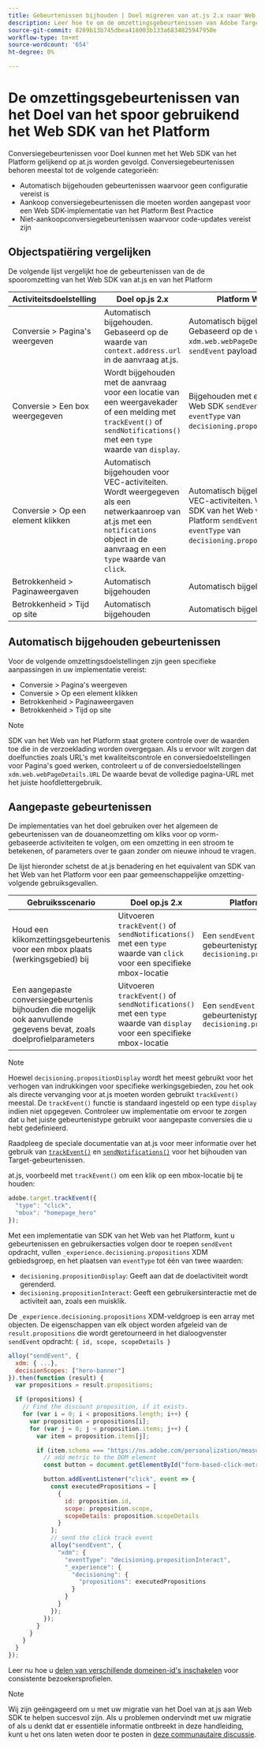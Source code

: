 ```yaml
---
title: Gebeurtenissen bijhouden | Doel migreren van at.js 2.x naar Web SDK
description: Leer hoe te om de omzettingsgebeurtenissen van Adobe Target te volgen gebruikend het Web SDK van het Experience Platform.
source-git-commit: 8209b13b745dbea418003b133a6834825947950e
workflow-type: tm+mt
source-wordcount: '654'
ht-degree: 0%

---
```



# De omzettingsgebeurtenissen van het Doel van het spoor gebruikend het Web SDK van het Platform

Conversiegebeurtenissen voor Doel kunnen met het Web SDK van het Platform gelijkend op at.js worden gevolgd. Conversiegebeurtenissen behoren meestal tot de volgende categorieën:

* Automatisch bijgehouden gebeurtenissen waarvoor geen configuratie vereist is
* Aankoop conversiegebeurtenissen die moeten worden aangepast voor een Web SDK-implementatie van het Platform Best Practice
* Niet-aankoopconversiegebeurtenissen waarvoor code-updates vereist zijn

## Objectspatiëring vergelijken

De volgende lijst vergelijkt hoe de gebeurtenissen van de de spooromzetting van het Web SDK van at.js en van het Platform

| Activiteitsdoelstelling | Doel op.js 2.x | Platform Web SDK |
|---|---|---|
| Conversie > Pagina&#39;s weergeven | Automatisch bijgehouden. Gebaseerd op de waarde van `context.address.url` in de aanvraag at.js. | Automatisch bijgehouden. Gebaseerd op de waarde van `xdm.web.webPageDetails.URL` in de `sendEvent` payload |
| Conversie > Een box weergegeven | Wordt bijgehouden met de aanvraag voor een locatie van een weergavekader of een melding met `trackEvent()` of `sendNotifications()` met een `type` waarde van `display`. | Bijgehouden met een Platform Web SDK `sendEvent` met de `eventType` van `decisioning.propositionDisplay`. |
| Conversie > Op een element klikken | Automatisch bijgehouden voor VEC-activiteiten. Wordt weergegeven als een netwerkaanroep van at.js met een `notifications` object in de aanvraag en een `type` waarde van `click`. | Automatisch bijgehouden voor VEC-activiteiten. Verschijnt als SDK van het Web van het Platform `sendEvent` met de `eventType` van `decisioning.propositionInteract`. |
| Betrokkenheid > Paginaweergaven | Automatisch bijgehouden | Automatisch bijgehouden |
| Betrokkenheid > Tijd op site | Automatisch bijgehouden | Automatisch bijgehouden |

<!--
| Revenue > RPV, AOV, or Total Sales | Tracked based on the `orderTotal` parameter values for the specified mbox(es) | Tracked based on the `xdm.commerce.order.priceTotal` values. Its best to use the "any mbox" option in the goal setup. |
| Revenue > Orders | Tracked based on the unique `orderId` parameter values for the specified mbox(es) | Tracked based on the unique values for `xdm.commerce.order.purchaseID`. Its best to use the "any mbox" option in the goal setup. |
| Engagement > Custom Scoring | Tracked with the `mboxPageValue` parameter. Refer to the [dedicated documentation](https://experienceleague.adobe.com/docs/target/using/activities/success-metrics/capture-score.html) for more details. | Tracked with `data.__adobe.target.mboxPageValue` in the `sendEvent` payload |
-->

## Automatisch bijgehouden gebeurtenissen

Voor de volgende omzettingsdoelstellingen zijn geen specifieke aanpassingen in uw implementatie vereist:

* Conversie > Pagina&#39;s weergeven
* Conversie > Op een element klikken
* Betrokkenheid > Paginaweergaven
* Betrokkenheid > Tijd op site

>[!NOTE]
>
>SDK van het Web van het Platform staat grotere controle over de waarden toe die in de verzoeklading worden overgegaan. Als u ervoor wilt zorgen dat doelfuncties zoals URL&#39;s met kwaliteitscontrole en conversiedoelstellingen voor Pagina&#39;s goed werken, controleert u of de conversiedoelstellingen `xdm.web.webPageDetails.URL` De waarde bevat de volledige pagina-URL met het juiste hoofdlettergebruik.

<!--
## Purchase conversion events

The following conversion goals are based on the order details information passed in the Platform Web SDK `sendEvent` payload:

* Revenue > Revenue per Visit (RPV)
* Revenue > Average Order Value (AOV)
* Revenue > Total Sales
* Revenue > Orders

Target at.js implementations typically use an order confirmation mbox with the `trackEvent()` or `sendNotifications()` functions to pass the order ID, order total, and a list of product IDs purchased. These methods are specific to Target.

The Platform Web SDK is a shared library for all Adobe applications and you may have other applications such as Adobe Analytics to consider. Because of this shared nature, its best send a single order confirmation call using the appropriate commerce XDM field group.

For more information and an example, refer to the tutorial section about [sending purchase parameters to Target](send-parameters.md#purchase-parameters). 
-->

## Aangepaste gebeurtenissen

De implementaties van het doel gebruiken over het algemeen de gebeurtenissen van de douaneomzetting om kliks voor op vorm-gebaseerde activiteiten te volgen, om een omzetting in een stroom te betekenen, of parameters over te gaan zonder om nieuwe inhoud te vragen.

De lijst hieronder schetst de at.js benadering en het equivalent van SDK van het Web van het Platform voor een paar gemeenschappelijke omzetting-volgende gebruiksgevallen.

| Gebruiksscenario | Doel op.js 2.x | Platform Web SDK |
|---|---|---|
| Houd een klikomzettingsgebeurtenis voor een mbox plaats (werkingsgebied) bij | Uitvoeren `trackEvent()` of `sendNotifications()` met een `type` waarde van `click` voor een specifieke mbox-locatie | Een `sendEvent` gebruiken met een gebeurtenistype van `decisioning.propositionInteract` |
| Een aangepaste conversiegebeurtenis bijhouden die mogelijk ook aanvullende gegevens bevat, zoals doelprofielparameters | Uitvoeren `trackEvent()` of `sendNotifications()` met een `type` waarde van `display` voor een specifieke mbox-locatie | Een `sendEvent` gebruiken met een gebeurtenistype van `decisioning.propositionDisplay` |

>[!NOTE]
>
>Hoewel `decisioning.propositionDisplay` wordt het meest gebruikt voor het verhogen van indrukkingen voor specifieke werkingsgebieden, zou het ook als directe vervanging voor at.js moeten worden gebruikt `trackEvent()` meestal. De `trackEvent()` functie is standaard ingesteld op een type `display` indien niet opgegeven. Controleer uw implementatie om ervoor te zorgen dat u het juiste gebeurtenistype gebruikt voor aangepaste conversies die u hebt gedefinieerd.

Raadpleeg de speciale documentatie van at.js voor meer informatie over het gebruik van [`trackEvent()`](https://developer.adobe.com/target/implement/client-side/atjs/atjs-functions/adobe-target-trackevent/) en [`sendNotifications()`](https://developer.adobe.com/target/implement/client-side/atjs/atjs-functions/adobe-target-sendnotifications-atjs-21/) voor het bijhouden van Target-gebeurtenissen.

at.js, voorbeeld met `trackEvent()` om een klik op een mbox-locatie bij te houden:

```JavaScript
adobe.target.trackEvent({
  "type": "click",
  "mbox": "homepage_hero"
});
```

Met een implementatie van SDK van het Web van het Platform, kunt u gebeurtenissen en gebruikersacties volgen door te roepen `sendEvent` opdracht, vullen `_experience.decisioning.propositions` XDM gebiedsgroep, en het plaatsen van `eventType` tot één van twee waarden:

* `decisioning.propositionDisplay`: Geeft aan dat de doelactiviteit wordt gerenderd.
* `decisioning.propositionInteract`: Geeft een gebruikersinteractie met de activiteit aan, zoals een muisklik.

De `_experience.decisioning.propositions` XDM-veldgroep is een array met objecten. De eigenschappen van elk object worden afgeleid van de `result.propositions` die wordt geretourneerd in het dialoogvenster `sendEvent` opdracht: `{ id, scope, scopeDetails }`

```JavaScript
alloy("sendEvent", {
  xdm: { ...},
  decisionScopes: ["hero-banner"]
}).then(function (result) {
  var propositions = result.propositions;

  if (propositions) {
    // Find the discount proposition, if it exists.
    for (var i = 0; i < propositions.length; i++) {
      var proposition = propositions[i];
      for (var j = 0; j < proposition.items; j++) {
        var item = proposition.items[j];

        if (item.schema === "https://ns.adobe.com/personalization/measurement") {
          // add metric to the DOM element
          const button = document.getElementById("form-based-click-metric");

          button.addEventListener("click", event => {
            const executedPropositions = [
              {
                id: proposition.id,
                scope: proposition.scope,
                scopeDetails: proposition.scopeDetails
              }
            ];
            // send the click track event
            alloy("sendEvent", {
              "xdm": {
                "eventType": "decisioning.propositionInteract",
                "_experience": {
                  "decisioning": {
                    "propositions": executedPropositions
                  }
                }
              }
            });
          });
        }
      }
    }
  }
});
```

Leer nu hoe u [delen van verschillende domeinen-id&#39;s inschakelen](cross-domain.md) voor consistente bezoekersprofielen.

>[!NOTE]
>
>Wij zijn geëngageerd om u met uw migratie van het Doel van at.js aan Web SDK te helpen succesvol zijn. Als u problemen ondervindt met uw migratie of als u denkt dat er essentiële informatie ontbreekt in deze handleiding, kunt u het ons laten weten door te posten in [deze communautaire discussie](https://experienceleaguecommunities.adobe.com/t5/adobe-experience-platform-launch/tutorial-discussion-implement-adobe-experience-cloud-with-web/td-p/444996).